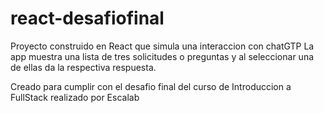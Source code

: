 # react-desafiofinal
Proyecto construido en React que simula una interaccion con chatGTP
La app muestra una lista de tres solicitudes o preguntas y al seleccionar una de ellas da la respectiva respuesta.

Creado para cumplir con el desafio final del curso de Introduccion a FullStack realizado por Escalab
